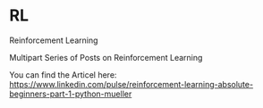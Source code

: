 # RL
Reinforcement Learning 

Multipart Series of Posts on Reinforcement Learning

You can find the Articel here: 
https://www.linkedin.com/pulse/reinforcement-learning-absolute-beginners-part-1-python-mueller


